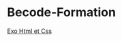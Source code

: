 # Becode-Formation

[Exo Html et Css](https://github.com/Rivanos/Becode-Formation/tree/master/Exo%20HTML%20et%20CSS)
